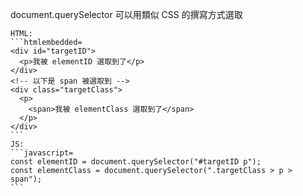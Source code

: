 
document.querySelector 可以用類似 CSS 的撰寫方式選取

    HTML:
    ```htmlembedded=
    <div id="targetID">
      <p>我被 elementID 選取到了</p>
    </div>
    <!-- 以下是 span 被選取到 -->
    <div class="targetClass">
      <p>
        <span>我被 elementClass 選取到了</span>
      </p>
    </div>
    ```
    JS:
    ```javascript=
    const elementID = document.querySelector("#targetID p");
    const elementClass = document.querySelector(".targetClass > p > span");
    ```
